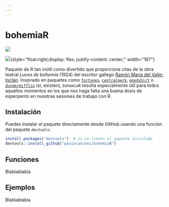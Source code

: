 ```yaml
---
---
---
```


# bohemiaR

[![](https://www.repostatus.org/badges/latest/wip.svg)](https://www.repostatus.org/#wip)

![](https://upload.wikimedia.org/wikipedia/commons/9/99/Luces_de_bohemia%252C_esperpento_1924.jpg){style="float:right;display: flex;  justify-content: center;" width="167"}

Paquete de R tan inútil como divertido que proporciona citas de la obra teatral *Luces de bohemia* (1924) del escritor gallego [Ramón María del Valle-Inclán](https://es.wikipedia.org/wiki/Ram%C3%B3n_Mar%C3%ADa_del_Valle-Incl%C3%A1n). Inspirado en paquetes como [`fortunes`](https://cran.r-project.org/web/packages/fortunes/index.html), [`centralperk`](https://github.com/Ryo-N7/centralperk), [`goodshirt`](https://github.com/adam-gruer/goodshirt) o [`dundermifflin`](https://github.com/tbradley1013/dundermifflin) (sí, existen), `bohemiaR` resulta especialmente útil para todos aquellos momentos en los que nos haga falta una buena dosis de esperpento en nuestras sesiones de trabajo con R.

## Instalación

Puedes instalar el paquete directamente desde GitHub usando una función del paquete `devtools`:

``` r
install.packages("devtools")  # si no tienes el paquete instalado
devtools::install_github("pauinsanchez/bohemiaR")
```

## Funciones

Blablablabla

## Ejemplos

Blablablabla
